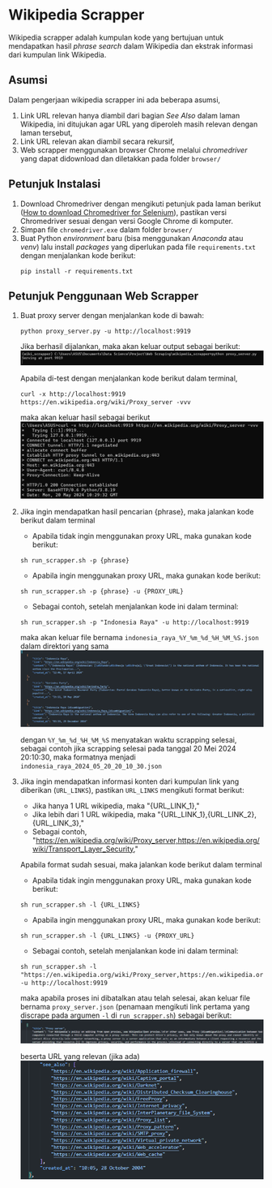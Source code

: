 # Wikipedia Scrapper
Wikipedia scrapper adalah kumpulan kode yang bertujuan untuk mendapatkan hasil *phrase search* dalam Wikipedia dan ekstrak informasi dari kumpulan link Wikipedia.

## Asumsi
Dalam pengerjaan wikipedia scrapper ini ada beberapa asumsi,
1. Link URL relevan hanya diambil dari bagian *See Also* dalam laman Wikipedia, ini ditujukan agar URL yang diperoleh masih relevan dengan laman tersebut,
2. Link URL relevan akan diambil secara rekursif,
3. Web scrapper menggunakan browser Chrome melalui *chromedriver* yang dapat didownload dan diletakkan pada folder `browser/`

## Petunjuk Instalasi
1. Download Chromedriver dengan mengikuti petunjuk pada laman berikut ([How to download Chromedriver for Selenium](https://www.automationtestinghub.com/download-chrome-driver/)), pastikan versi Chromedriver sesuai dengan versi Google Chrome di komputer.
2. Simpan file `chromedriver.exe` dalam folder `browser/`
3. Buat Python *environment* baru (bisa menggunakan *Anaconda* atau *venv*) lalu install *packages* yang diperlukan pada file `requirements.txt` dengan menjalankan kode berikut:
    ```
    pip install -r requirements.txt
    ```

## Petunjuk Penggunaan Web Scrapper
1. Buat proxy server dengan menjalankan kode di bawah: 
    ```
    python proxy_server.py -u http://localhost:9919
    ```
    Jika berhasil dijalankan, maka akan keluar output sebagai berikut:
    ![proxy_server_success](img/proxy_server_success.png "proxy_server_success")

    Apabila di-test dengan menjalankan kode berikut dalam terminal,
    ```
    curl -x http://localhost:9919 https://en.wikipedia.org/wiki/Proxy_server -vvv
    ```
    maka akan keluar hasil sebagai berikut
    ![curl_success](img/curl_success.png "curl_success")

2. Jika ingin mendapatkan hasil pencarian {phrase}, maka jalankan kode berikut dalam terminal
    * Apabila tidak ingin menggunakan proxy URL, maka gunakan kode berikut:
    ```
    sh run_scrapper.sh -p {phrase}
    ```
    * Apabila ingin menggunakan proxy URL, maka gunakan kode berikut:
    ```
    sh run_scrapper.sh -p {phrase} -u {PROXY_URL}
    ```
    * Sebagai contoh, setelah menjalankan kode ini dalam terminal:
    ```
    sh run_scrapper.sh -p "Indonesia Raya" -u http://localhost:9919
    ```
    maka akan keluar file bernama `indonesia_raya_%Y_%m_%d_%H_%M_%S.json` dalam direktori yang sama
    ![phrase_Search_result](img/phrase_search_result.png "phrase_search_result")

    dengan `%Y_%m_%d_%H_%M_%S` menyatakan waktu scrapping selesai, sebagai contoh jika scrapping selesai pada tanggal 20 Mei 2024 20:10:30, maka formatnya menjadi `indonesia_raya_2024_05_20_20_10_30.json`

3. Jika ingin mendapatkan informasi konten dari kumpulan link yang diberikan (`URL_LINKS`), pastikan `URL_LINKS` mengikuti format berikut:
    * Jika hanya 1 URL wikipedia, maka "{URL_LINK_1},"
    * Jika lebih dari 1 URL wikipedia, maka "{URL_LINK_1},{URL_LINK_2},{URL_LINK_3},"
    * Sebagai contoh, "https://en.wikipedia.org/wiki/Proxy_server,https://en.wikipedia.org/wiki/Transport_Layer_Security,"

    Apabila format sudah sesuai, maka jalankan kode berikut dalam terminal
    * Apabila tidak ingin menggunakan proxy URL, maka gunakan kode berikut:
    ```
    sh run_scrapper.sh -l {URL_LINKS}
    ```
    * Apabila ingin menggunakan proxy URL, maka gunakan kode berikut:
    ```
    sh run_scrapper.sh -l {URL_LINKS} -u {PROXY_URL}
    ```
    * Sebagai contoh, setelah menjalankan kode ini dalam terminal:
    ```
    sh run_scrapper.sh -l "https://en.wikipedia.org/wiki/Proxy_server,https://en.wikipedia.org/wiki/Transport_Layer_Security", -u http://localhost:9919
    ```

    maka apabila proses ini dibatalkan atau telah selesai, akan keluar file bernama `proxy_server.json` (penamaan mengikuti link pertama yang discrape pada argumen `-l` di `run_scrapper.sh`) sebagai berikut:
    ![page_info_result_1](img/page_info_result_1.png "page_info_result_1")
    
    beserta URL yang relevan (jika ada)
    ![page_info_result_2](img/page_info_result_2.png "page_info_result_2")